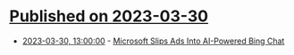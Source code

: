 # [Published on 2023-03-30](index.md)

* [2023-03-30, 13:00:00](https://slashdot.org/story/23/03/30/0357205/microsoft-slips-ads-into-ai-powered-bing-chat?utm_source=rss1.0mainlinkanon&utm_medium=feed) - [Microsoft Slips Ads Into AI-Powered Bing Chat](https://slashdot.org/story/23/03/30/0357205/microsoft-slips-ads-into-ai-powered-bing-chat?utm_source=rss1.0mainlinkanon&utm_medium=feed)
